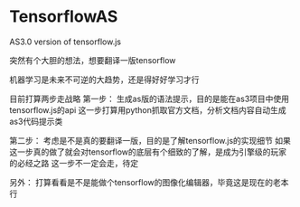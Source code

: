 # TensorflowAS
AS3.0 version of tensorflow.js

突然有个大胆的想法，想要翻译一版tensorflow

机器学习是未来不可逆的大趋势，还是得好好学习才行

目前打算两步走战略
第一步：
生成as版的语法提示，目的是能在as3项目中使用tensorflow.js的api
这一步打算用python抓取官方文档，分析文档内容自动生成as3代码提示类

第二步：
考虑是不是真的要翻译一版，目的是了解tensorflow.js的实现细节
如果这一步真的做了就会对tensorflow的底层有个细致的了解，是成为引擎级的玩家的必经之路
这一步不一定会走，待定

另外：
打算看看是不是能做个tensorflow的图像化编辑器，毕竟这是现在的老本行
